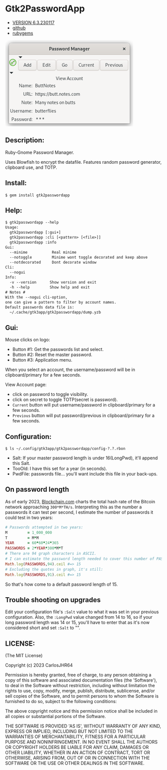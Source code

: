# Gtk2PasswordApp

* [VERSION 6.3.230117](https://github.com/carlosjhr64/gtk2passwordapp/releases)
* [github](https://github.com/carlosjhr64/gtk2passwordapp)
* [rubygems](https://rubygems.org/gems/gtk2passwordapp)

![gui](test/gui.png)

## Description:

Ruby-Gnome Password Manager.

Uses Blowfish to encrypt the datafile.
Features random password generator, clipboard use, and TOTP.

## Install:
```console
$ gem install gtk2passwordapp
```
## Help:
```console
$ gtk2passwordapp --help
Usage:
  gtk2passwordapp [:gui+]
  gtk2passwordapp :cli [<pattern> [<file>]]
  gtk2passwordapp :info
Gui:
  --minime      	 Real minime
  --notoggle    	 Minime wont toggle decorated and keep above
  --notdecorated	 Dont decorate window
Cli:
  --nogui
Info:
  -v --version   	Show version and exit
  -h --help      	Show help and exit
# Notes #
With the --nogui cli-option,
one can give a pattern to filter by account names.
Default passwords data file is:
  ~/.cache/gtk3app/gtk2passwordapp/dump.yzb
```
## Gui:

Mouse clicks on logo:

+ Button #1: Get the passwords list and select.
+ Button #2: Reset the master password.
+ Button #3: Application menu.

When you select an account,
the username/password will be in clipboard/primary for a few seconds.

View Account page:

* click on password to toggle visibility.
* click on secret to toggle TOTP(secret is password).
* `Current` button will put username/password in clipboard/primary for a few seconds. 
* `Previous` button will put password/previous in clipboard/primary for a few seconds. 

## Configuration:
```console
$ ls ~/.config/gtk3app/gtk2passwordapp/config-?.?.rbon
```
+ Salt:  If your master password length is under 16(LongPwd), it'll append this Salt.
+ TooOld:  I have this set for a year (in seconds).
+ PwdFile:  passwords file... you'll want include this file in your back-ups.

## On password length

As of early 2023,
[Blockchain.com](https://www.blockchain.com/explorer/charts/hash-rate)
charts the total hash rate of the Bitcoin network approaching `300*M*TH/s`.
Interpreting this as the number a passwords it can test per second,
I estimate the number of passwords it could test in two years:
```ruby
# Passwords attempted in two years:
M         = 1_000_000
T         = M*M
YEAR      = 60*60*24*365
PASSWORDS = 2*YEAR*300*M*T
# There are 94 graph characters in ASCII.
# I can estimate the password length needed to cover this number of PASSWORDS:
Math.log(PASSWORDS,94).ceil #=> 15
# Excluding the quotes in graph, it's still:
Math.log(PASSWORDS,91).ceil #=> 15
```
So that's how come to a default password length of 15.

## Trouble shooting on upgrades

Edit your configuration file's `:Salt` value
to what it was set in your previous configuration.
Also, the `:LongPwd` value changed from 14 to 16,
so if your long password length was 14 or 15,
you'll have to enter that as it's now considered short
and set `:Salt` to "".

## LICENSE:

(The MIT License)

Copyright (c) 2023 CarlosJHR64

Permission is hereby granted, free of charge, to any person obtaining
a copy of this software and associated documentation files (the
'Software'), to deal in the Software without restriction, including
without limitation the rights to use, copy, modify, merge, publish,
distribute, sublicense, and/or sell copies of the Software, and to
permit persons to whom the Software is furnished to do so, subject to
the following conditions:

The above copyright notice and this permission notice shall be
included in all copies or substantial portions of the Software.

THE SOFTWARE IS PROVIDED 'AS IS', WITHOUT WARRANTY OF ANY KIND,
EXPRESS OR IMPLIED, INCLUDING BUT NOT LIMITED TO THE WARRANTIES OF
MERCHANTABILITY, FITNESS FOR A PARTICULAR PURPOSE AND NONINFRINGEMENT.
IN NO EVENT SHALL THE AUTHORS OR COPYRIGHT HOLDERS BE LIABLE FOR ANY
CLAIM, DAMAGES OR OTHER LIABILITY, WHETHER IN AN ACTION OF CONTRACT,
TORT OR OTHERWISE, ARISING FROM, OUT OF OR IN CONNECTION WITH THE
SOFTWARE OR THE USE OR OTHER DEALINGS IN THE SOFTWARE.
